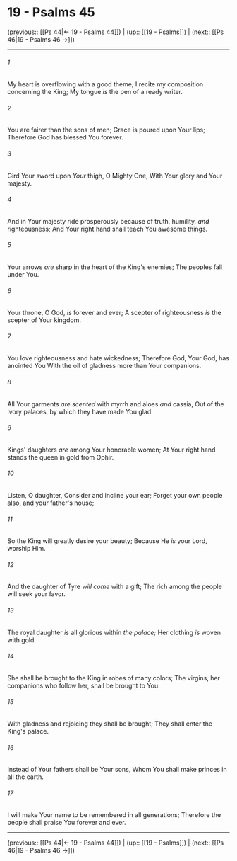 # 19 - Psalms 45

(previous:: [[Ps 44|← 19 - Psalms 44]]) | (up:: [[19 - Psalms]]) | (next:: [[Ps 46|19 - Psalms 46 →]])

***


###### 1 
My heart is overflowing with a good theme; I recite my composition concerning the King; My tongue _is_ the pen of a ready writer. 

###### 2 
You are fairer than the sons of men; Grace is poured upon Your lips; Therefore God has blessed You forever. 

###### 3 
Gird Your sword upon _Your_ thigh, O Mighty One, With Your glory and Your majesty. 

###### 4 
And in Your majesty ride prosperously because of truth, humility, _and_ righteousness; And Your right hand shall teach You awesome things. 

###### 5 
Your arrows _are_ sharp in the heart of the King's enemies; The peoples fall under You. 

###### 6 
Your throne, O God, _is_ forever and ever; A scepter of righteousness _is_ the scepter of Your kingdom. 

###### 7 
You love righteousness and hate wickedness; Therefore God, Your God, has anointed You With the oil of gladness more than Your companions. 

###### 8 
All Your garments _are_ _scented_ with myrrh and aloes _and_ cassia, Out of the ivory palaces, by which they have made You glad. 

###### 9 
Kings' daughters _are_ among Your honorable women; At Your right hand stands the queen in gold from Ophir. 

###### 10 
Listen, O daughter, Consider and incline your ear; Forget your own people also, and your father's house; 

###### 11 
So the King will greatly desire your beauty; Because He _is_ your Lord, worship Him. 

###### 12 
And the daughter of Tyre _will come_ with a gift; The rich among the people will seek your favor. 

###### 13 
The royal daughter _is_ all glorious within _the palace;_ Her clothing _is_ woven with gold. 

###### 14 
She shall be brought to the King in robes of many colors; The virgins, her companions who follow her, shall be brought to You. 

###### 15 
With gladness and rejoicing they shall be brought; They shall enter the King's palace. 

###### 16 
Instead of Your fathers shall be Your sons, Whom You shall make princes in all the earth. 

###### 17 
I will make Your name to be remembered in all generations; Therefore the people shall praise You forever and ever.

***

(previous:: [[Ps 44|← 19 - Psalms 44]]) | (up:: [[19 - Psalms]]) | (next:: [[Ps 46|19 - Psalms 46 →]])
